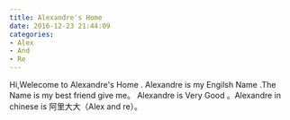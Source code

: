 ```yaml
---
title: Alexandre's Home
date: 2016-12-23 21:44:09
categories:
- Alex
- And
- Re
---
```


Hi,Welecome to Alexandre's Home .
Alexandre is my Engilsh Name .The Name is my best friend give me。
Alexandre is Very Good 。Alexandre in chinese is 阿里大大（Alex and re）。